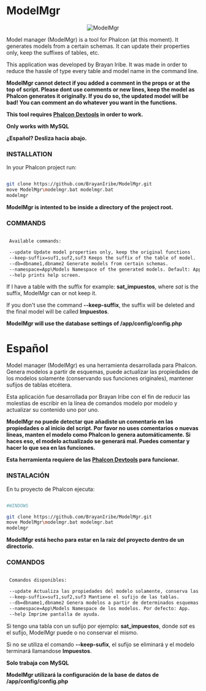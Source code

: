 # ModelMgr

<p align="center">
  <img src="https://user-images.githubusercontent.com/520683/61989813-909d9d00-afe9-11e9-9267-99841a8e5de1.png" alt="ModelMgr"/>
</p>

Model manager (ModelMgr) is a tool for Phalcon (at this moment). It generates models from a certain schemas. It can update their properties only, keep the suffixes of tables, etc.

This application was developed by Brayan Iribe. It was made in order to reduce the hassle of type every table and model name in the command line.

**ModelMgr cannot detect if you added a comment in the props or at the top of script. Please dont use comments or new lines, keep the model as Phalcon generates it originally. If you do so, the updated model will be bad! You can comment an do whatever you want in the functions.**

**This tool requires [Phalcon Devtools](https://github.com/phalcon/phalcon-devtools) in order to work.**

**Only works with MySQL**

**¿Español? Desliza hacia abajo.**

### INSTALLATION

In your Phalcon project run:

```bash

git clone https://github.com/BrayanIribe/ModelMgr.git
move ModelMgr\modelmgr.bat modelmgr.bat
modelmgr

```

**ModelMgr is intented to be inside a directory of the project root.**

### COMMANDS

```bash

 Available commands:

 --update Update model properties only, keep the original functions
 --keep-suffix=suf1,suf2,suf3 Keeps the suffix of the table of model.
 --db=dbname1,dbname2 Generate models from certain schemas.
 --namespace=App\Models Namespace of the generated models. Default: App.
 --help prints help screen.

```

If I have a table with the suffix for example: **sat_impuestos**, where _sat_ is the suffix, ModelMgr
can or not keep it.

If you don't use the command **--keep-suffix**, the suffix will be deleted and the final model will be
called **Impuestos**.

**ModelMgr will use the database settings of /app/config/config.php**

# Español

Model manager (ModelMgr) es una herramienta desarrollada para Phalcon. Genera modelos a partir de esquemas, puede actualizar las propiedades de los modelos solamente (conservando sus funciones originales), mantener sufijos de tablas etcétera.

Esta aplicación fue desarrollada por Brayan Iribe con el fin de reducir las molestias de escribir en la línea de comandos modelo por modelo y actualizar su contenido uno por uno.

**ModelMgr no puede detectar que añadiste un comentario en las propiedades o al inicio del script. Por favor no uses comentarios o nuevas líneas, manten el modelo como Phalcon lo genera automáticamente. Si haces eso, el modelo actualizado se generará mal. Puedes comentar y hacer lo que sea en las funciones.**

**Esta herramienta requiere de las [Phalcon Devtools](https://github.com/phalcon/phalcon-devtools) para funcionar.**

### INSTALACIÓN

En tu proyecto de Phalcon ejecuta:

```bash

#WINDOWS

git clone https://github.com/BrayanIribe/ModelMgr.git
move ModelMgr\modelmgr.bat modelmgr.bat
modelmgr

```

**ModelMgr está hecho para estar en la raíz del proyecto dentro de un directorio.**

### COMANDOS

```bash

 Comandos disponibles:

 --update Actualiza las propiedades del modelo solamente, conserva las funciones originales.
 --keep-suffix=suf1,suf2,suf3 Mantiene el sufijo de las tablas.
 --db=dbname1,dbname2 Genera modelos a partir de determinados esquemas.
 --namespace=App\Models Namespace de los modelos. Por defecto: App.
 --help Imprime pantalla de ayuda.

```

Si tengo una tabla con un sufijo por ejemplo: **sat_impuestos**, donde _sat_ es el sufijo, ModelMgr
puede o no conservar el mismo.

Si no se utiliza el comando **--keep-sufix**, el sufijo se eliminará y el modelo terminará llamandose
**Impuestos**.

**Solo trabaja con MySQL**

**ModelMgr utilizará la configuración de la base de datos de /app/config/config.php**
